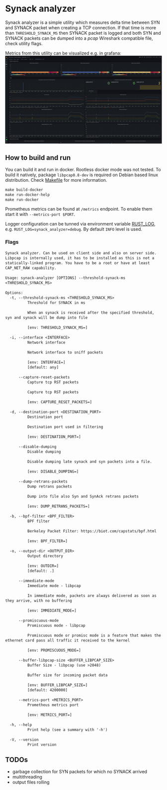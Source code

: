 # Synack analyzer

Synack analyzer is a simple utility which measures delta time between SYN and
SYNACK packet when creating a TCP connection. If that time is more than
`THRESHOLD_SYNACK_MS` then SYNACK packet is logged and both SYN and SYNACK
packets can be dumped into a _pcap_ Wireshark compatible file, check utility
flags.

Metrics from this utility can be visualized e.g. in grafana:
![Grafana dashboard](./dashboards/grafana/grafana.png)

## How to build and run

You can build it and run in docker. Rootless docker mode was not tested. To
build it natively, package `libpcap0.8-dev` is required on Debian based linux
distribution.  Check [Makefile](./Makefile) for more information.

```
make build-docker
make run-docker-help
make run-docker
```

Prometheus metrics can be found at `/metrics` endpoint. To enable them start it with `--metrics-port $PORT`.

Logger configuration can be tunned via environment variable
[RUST_LOG](https://docs.rs/env_logger/0.10.0/env_logger/index.html#enabling-logging),
e.g. `RUST_LOG=synack_analyzer=debug`. By default `INFO` level is used.

### Flags

```
Synack analyzer. Can be used on client side and also on server side. Libpcap is internally used, it has to be installed as this is not a statically-linked program. You have to be a root or have at least CAP_NET_RAW capability.

Usage: synack-analyzer [OPTIONS] --threshold-synack-ms <THRESHOLD_SYNACK_MS>

Options:
  -t, --threshold-synack-ms <THRESHOLD_SYNACK_MS>
          Threshold for SYNACK in ms

          When an synack is received after the specified threshold, syn and synack will be dump into file

          [env: THRESHOLD_SYNACK_MS=]

  -i, --interface <INTERFACE>
          Network interface

          Network interface to sniff packets

          [env: INTERFACE=]
          [default: any]

      --capture-reset-packets
          Capture tcp RST packets

          Capture tcp RST packets

          [env: CAPTURE_RESET_PACKETS=]

  -d, --destination-port <DESTINATION_PORT>
          Destination port

          Destination port used in filtering

          [env: DESTINATION_PORT=]

      --disable-dumping
          Disable dumping

          Disable dumping late synack and syn packets into a file.

          [env: DISABLE_DUMPING=]

      --dump-retrans-packets
          Dump retrans packets

          Dump into file also Syn and SynAck retrans packets

          [env: DUMP_RETRANS_PACKETS=]

  -b, --bpf-filter <BPF_FILTER>
          BPF filter

          Berkeley Packet Filter: https://biot.com/capstats/bpf.html

          [env: BPF_FILTER=]

  -o, --output-dir <OUTPUT_DIR>
          Output directory

          [env: OUTDIR=]
          [default: .]

      --immediate-mode
          Immediate mode - libpcap

          In immediate mode, packets are always delivered as soon as they arrive, with no buffering

          [env: IMMEDIATE_MODE=]

      --promiscuous-mode
          Promiscuous mode - libpcap

          Promiscuous mode or promisc mode is a feature that makes the ethernet card pass all traffic it received to the kernel

          [env: PROMISCUOUS_MODE=]

      --buffer-libpcap-size <BUFFER_LIBPCAP_SIZE>
          Buffer Size - libpcap (use >2048)

          Buffer size for incoming packet data

          [env: BUFFER_LIBPCAP_SIZE=]
          [default: 4200000]

      --metrics-port <METRICS_PORT>
          Prometheus metrics port

          [env: METRICS_PORT=]

  -h, --help
          Print help (see a summary with '-h')

  -V, --version
          Print version
```

## TODOs

- garbage collection for SYN packets for which no SYNACK arrived
- multithreading
- output files rolling
